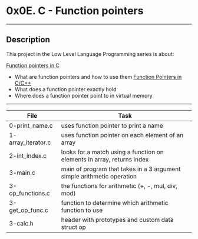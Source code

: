 # 0x0E. C - Function pointers
---
## Description

This project in the Low Level Language Programming series is about:

[Function pointers in C](https://www.geeksforgeeks.org/function-pointer-in-c/)
* What are function pointers and how to use them
[Function Pointers in C/C++](https://www.youtube.com/watch?v=ynYtgGUNelE)
* What does a function pointer exactly hold
* Where does a function pointer point to in virtual memory

---
File|Task
---|---
0-print_name.c | uses function pointer to print a name
1-array_iterator.c | uses function pointer on each element of an array
2-int_index.c | looks for a match using a function on elements in array, returns index
3-main.c | main of program that takes in a 3 argument simple arithmetic operation
3-op_functions.c | the functions for arithmetic (+, -, mul, div, mod)
3-get_op_func.c | function to determine which arithmetic function to use
3-calc.h | header with prototypes and custom data struct op

